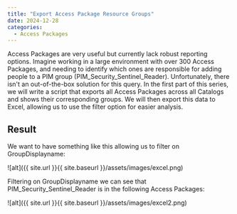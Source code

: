 ```yaml
---
title: "Export Access Package Resource Groups"
date: 2024-12-28
categories:
  - Access Packages
---
```


Access Packages are very useful but currently lack robust reporting options. Imagine working in a large environment with over 300 Access Packages, and needing to identify which ones are responsible for adding people to a PIM group (PIM_Security_Sentinel_Reader).
Unfortunately, there isn't an out-of-the-box solution for this query. In the first part of this series, we will write a script that exports all Access Packages across all Catalogs and shows their corresponding groups. We will then export this data to Excel, allowing us to use the filter option for easier analysis.

## Result
We want to have something like this allowing us to filter on GroupDisplayname: 

![alt]({{ site.url }}{{ site.baseurl }}/assets/images/excel.png)

Filtering on GroupDisplayname we can see that PIM_Security_Sentinel_Reader is in the following Access Packages:

![alt]({{ site.url }}{{ site.baseurl }}/assets/images/excel2.png)



